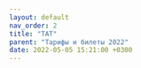 ```yaml
---
layout: default
nav_order: 2
title: "ТАТ"
parent: "Тарифы и билеты 2022"
date: 2022-05-05 15:21:00 +0300
---
```


